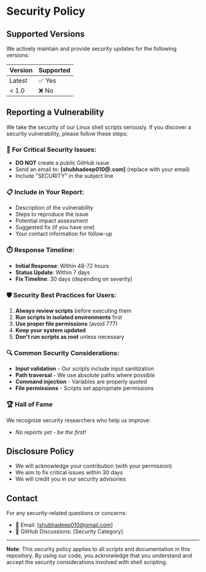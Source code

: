 # Security Policy

## Supported Versions

We actively maintain and provide security updates for the following versions:

| Version | Supported          |
| ------- | ------------------ |
| Latest  | ✅ Yes             |
| < 1.0   | ❌ No              |

## Reporting a Vulnerability

We take the security of our Linux shell scripts seriously. If you discover a security vulnerability, please follow these steps:

### 🚨 For Critical Security Issues:
- **DO NOT** create a public GitHub issue
- Send an email to: **[shubhadeep010@.com]** (replace with your email)
- Include "SECURITY" in the subject line

### 📋 Include in Your Report:
- Description of the vulnerability
- Steps to reproduce the issue
- Potential impact assessment
- Suggested fix (if you have one)
- Your contact information for follow-up

### ⏱️ Response Timeline:
- **Initial Response**: Within 48-72 hours
- **Status Update**: Within 7 days
- **Fix Timeline**: 30 days (depending on severity)

### 🛡️ Security Best Practices for Users:

1. **Always review scripts** before executing them
2. **Run scripts in isolated environments** first
3. **Use proper file permissions** (avoid 777)
4. **Keep your system updated**
5. **Don't run scripts as root** unless necessary

### 🔍 Common Security Considerations:

- **Input validation** - Our scripts include input sanitization
- **Path traversal** - We use absolute paths where possible
- **Command injection** - Variables are properly quoted
- **File permissions** - Scripts set appropriate permissions

### 🏆 Hall of Fame

We recognize security researchers who help us improve:
- *No reports yet - be the first!*

## Disclosure Policy

- We will acknowledge your contribution (with your permission)
- We aim to fix critical issues within 30 days
- We will credit you in our security advisories

## Contact

For any security-related questions or concerns:
- 📧 Email: [shubhadeep010@gmail.com]
- 💬 GitHub Discussions: [Security Category]

---

**Note**: This security policy applies to all scripts and documentation in this repository. By using our code, you acknowledge that you understand and accept the security considerations involved with shell scripting.
